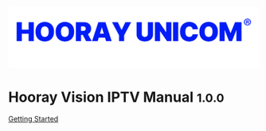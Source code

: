 ![logo](_media/Logo.png)

# Hooray Vision IPTV Manual <small>1.0.0</small>

[Getting Started](#quickstart)
